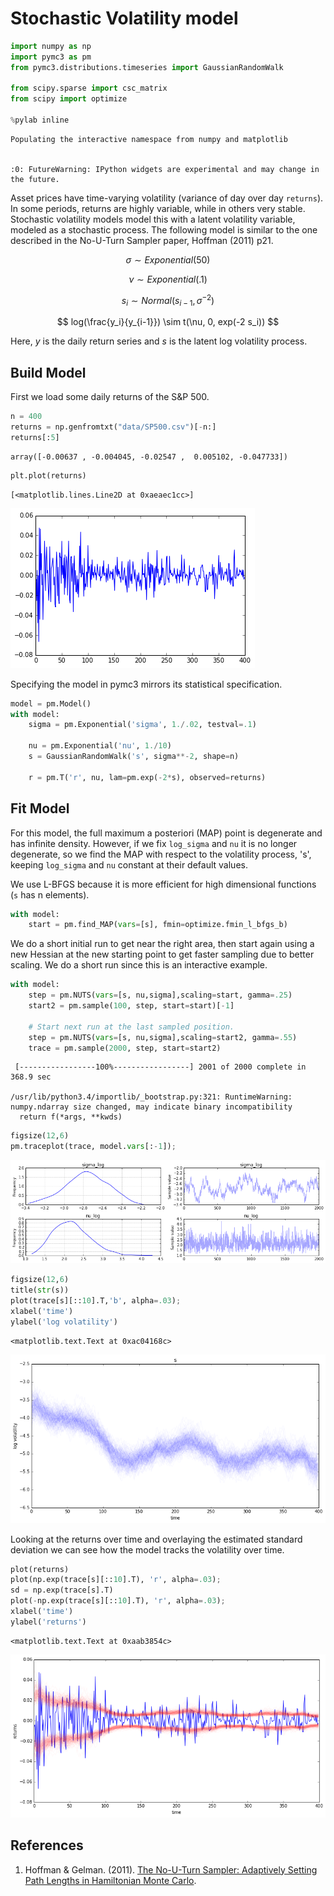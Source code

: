 
# Stochastic Volatility model


```python
import numpy as np
import pymc3 as pm
from pymc3.distributions.timeseries import GaussianRandomWalk

from scipy.sparse import csc_matrix
from scipy import optimize

%pylab inline
```

    Populating the interactive namespace from numpy and matplotlib


    :0: FutureWarning: IPython widgets are experimental and may change in the future.


Asset prices have time-varying volatility (variance of day over day `returns`). In some periods, returns are highly variable, while in others very stable. Stochastic volatility models model this with a latent volatility variable, modeled as a stochastic process. The following model is similar to the one described in the No-U-Turn Sampler paper, Hoffman (2011) p21.

$$ \sigma \sim Exponential(50) $$

$$ \nu \sim Exponential(.1) $$

$$ s_i \sim Normal(s_{i-1}, \sigma^{-2}) $$

$$ log(\frac{y_i}{y_{i-1}}) \sim t(\nu, 0, exp(-2 s_i)) $$

Here, $y$ is the daily return series and $s$ is the latent log volatility process.

## Build Model

First we load some daily returns of the S&P 500.


```python
n = 400
returns = np.genfromtxt("data/SP500.csv")[-n:]
returns[:5]
```




    array([-0.00637 , -0.004045, -0.02547 ,  0.005102, -0.047733])




```python
plt.plot(returns)
```




    [<matplotlib.lines.Line2D at 0xaeaec1cc>]




![png](stochastic_volatility_files/stochastic_volatility_6_1.png)


Specifying the model in pymc3 mirrors its statistical specification. 


```python
model = pm.Model()
with model:
    sigma = pm.Exponential('sigma', 1./.02, testval=.1)

    nu = pm.Exponential('nu', 1./10)
    s = GaussianRandomWalk('s', sigma**-2, shape=n)

    r = pm.T('r', nu, lam=pm.exp(-2*s), observed=returns)
```

## Fit Model

For this model, the full maximum a posteriori (MAP) point is degenerate and has infinite density. However, if we fix `log_sigma` and `nu` it is no longer degenerate, so we find the MAP with respect to the volatility process, 's', keeping `log_sigma` and `nu` constant at their default values. 

We use L-BFGS because it is more efficient for high dimensional functions (`s` has n elements).


```python
with model:
    start = pm.find_MAP(vars=[s], fmin=optimize.fmin_l_bfgs_b)
```

We do a short initial run to get near the right area, then start again using a new Hessian at the new starting point to get faster sampling due to better scaling. We do a short run since this is an interactive example.


```python
with model:
    step = pm.NUTS(vars=[s, nu,sigma],scaling=start, gamma=.25)
    start2 = pm.sample(100, step, start=start)[-1]

    # Start next run at the last sampled position.
    step = pm.NUTS(vars=[s, nu,sigma],scaling=start2, gamma=.55)
    trace = pm.sample(2000, step, start=start2)
```

     [-----------------100%-----------------] 2001 of 2000 complete in 368.9 sec

    /usr/lib/python3.4/importlib/_bootstrap.py:321: RuntimeWarning: numpy.ndarray size changed, may indicate binary incompatibility
      return f(*args, **kwds)



```python
figsize(12,6)
pm.traceplot(trace, model.vars[:-1]);
```


![png](stochastic_volatility_files/stochastic_volatility_14_0.png)



```python
figsize(12,6)
title(str(s))
plot(trace[s][::10].T,'b', alpha=.03);
xlabel('time')
ylabel('log volatility')
```




    <matplotlib.text.Text at 0xac04168c>




![png](stochastic_volatility_files/stochastic_volatility_15_1.png)


Looking at the returns over time and overlaying the estimated standard deviation we can see how the model tracks the volatility over time.


```python
plot(returns)
plot(np.exp(trace[s][::10].T), 'r', alpha=.03);
sd = np.exp(trace[s].T)
plot(-np.exp(trace[s][::10].T), 'r', alpha=.03);
xlabel('time')
ylabel('returns')
```




    <matplotlib.text.Text at 0xaab3854c>




![png](stochastic_volatility_files/stochastic_volatility_17_1.png)


## References

1. Hoffman & Gelman. (2011). [The No-U-Turn Sampler: Adaptively Setting Path Lengths in Hamiltonian Monte Carlo](http://arxiv.org/abs/1111.4246). 
